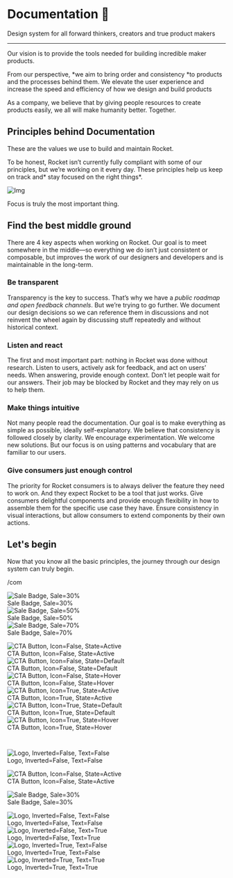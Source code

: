 
# Documentation 🚀

Design system for all forward thinkers, creators and true product makers

---

Our vision is to provide the tools needed for building incredible maker products.

From our perspective, *we aim to bring order and consistency *to products and the processes behind them. We elevate the user experience and increase the speed and efficiency of how we design and build products

As a company, we believe that by giving people resources to create products easily, we all will make humanity better. Together.

## Principles behind Documentation

These are the values we use to build and maintain Rocket.

To be honest, Rocket isn’t currently fully compliant with some of our principles, but we’re working on it every day. These principles help us keep on track and* stay focused on the right things*.

![Img](https://studio-assets.supernova.io/design-systems/14533/9289758a-6300-472a-bbc6-a57098081abf.jpeg)

Focus is truly the most important thing.

## Find the best middle ground

There are 4 key aspects when working on Rocket. Our goal is to meet somewhere in the middle—so everything we do isn’t just consistent or composable, but improves the work of our designers and developers and is maintainable in the long-term.

### Be transparent

Transparency is the key to success. That’s why we have a *public roadmap and open feedback channels*. But we’re trying to go further. We document our design decisions so we can reference them in discussions and not reinvent the wheel again by discussing stuff repeatedly and without historical context.

### Listen and react

The first and most important part: nothing in Rocket was done without research. Listen to users, actively ask for feedback, and act on users’ needs. When answering, provide enough context. Don’t let people wait for our answers. Their job may be blocked by Rocket and they may rely on us to help them.

### Make things intuitive

Not many people read the documentation. Our goal is to make everything as simple as possible, ideally self-explanatory. We believe that consistency is followed closely by clarity. We encourage experimentation. We welcome new solutions. But our focus is on using patterns and vocabulary that are familiar to our users.

### Give consumers just enough control

The priority for Rocket consumers is to always deliver the feature they need to work on. And they expect Rocket to be a tool that just works. Give consumers delightful components and provide enough flexibility in how to assemble them for the specific use case they have. Ensure consistency in visual interactions, but allow consumers to extend components by their own actions.

## Let's begin

Now that you know all the basic principles, the journey through our design system can truly begin.

/com

  
![Sale Badge, Sale=30%](https://studio-assets.supernova.io/design-systems/14533/e17178e1-1af2-467a-96a8-0b278c7d9cc2.png)  
Sale Badge, Sale=30%  
![Sale Badge, Sale=50%](https://studio-assets.supernova.io/design-systems/14533/356c7d5b-e438-488a-a3b2-0681f1e81702.png)  
Sale Badge, Sale=50%  
![Sale Badge, Sale=70%](https://studio-assets.supernova.io/design-systems/14533/696112a3-0ee6-442d-82ab-d22771de80e1.png)  
Sale Badge, Sale=70%  


  
![CTA Button, Icon=False, State=Active](https://studio-assets.supernova.io/design-systems/14533/15d70065-ceeb-41bb-89d4-fe180fc9e6bd.png)  
CTA Button, Icon=False, State=Active  
![CTA Button, Icon=False, State=Default](https://studio-assets.supernova.io/design-systems/14533/41c48959-b5f5-411a-8b54-b232d482105e.png)  
CTA Button, Icon=False, State=Default  
![CTA Button, Icon=False, State=Hover](https://studio-assets.supernova.io/design-systems/14533/8d0935c9-f417-4e91-af97-1b75c6483bea.png)  
CTA Button, Icon=False, State=Hover  
![CTA Button, Icon=True, State=Active](https://studio-assets.supernova.io/design-systems/14533/e6be8674-12c6-481d-b7f0-39656dbaa060.png)  
CTA Button, Icon=True, State=Active  
![CTA Button, Icon=True, State=Default](https://studio-assets.supernova.io/design-systems/14533/f0850da6-aa75-4195-b13c-d7f7620d792f.png)  
CTA Button, Icon=True, State=Default  
![CTA Button, Icon=True, State=Hover](https://studio-assets.supernova.io/design-systems/14533/5b28cfe7-c56b-49a5-b448-ccac3e383784.png)  
CTA Button, Icon=True, State=Hover  


```javascript  
  
```

  
![Logo, Inverted=False, Text=False](https://studio-assets.supernova.io/design-systems/14533/b24c92d7-bb56-4301-9853-87399557900c.png)  
Logo, Inverted=False, Text=False  


  
  


  
![CTA Button, Icon=False, State=Active](https://studio-assets.supernova.io/design-systems/14533/15d70065-ceeb-41bb-89d4-fe180fc9e6bd.png)  
CTA Button, Icon=False, State=Active  


  
![Sale Badge, Sale=30%](https://studio-assets.supernova.io/design-systems/14533/e17178e1-1af2-467a-96a8-0b278c7d9cc2.png)  
Sale Badge, Sale=30%  


  
![Logo, Inverted=False, Text=False](https://studio-assets.supernova.io/design-systems/14533/b24c92d7-bb56-4301-9853-87399557900c.png)  
Logo, Inverted=False, Text=False  
![Logo, Inverted=False, Text=True](https://studio-assets.supernova.io/design-systems/14533/c8edb6bc-7b04-42a6-9eb0-742891c5fa63.png)  
Logo, Inverted=False, Text=True  
![Logo, Inverted=True, Text=False](https://studio-assets.supernova.io/design-systems/14533/158021bb-48f2-4ef9-8f39-bef4f4ff8e31.png)  
Logo, Inverted=True, Text=False  
![Logo, Inverted=True, Text=True](https://studio-assets.supernova.io/design-systems/14533/b3e0e0b8-cfc7-4c2f-9fa6-6c7c8bf1c24a.png)  
Logo, Inverted=True, Text=True  
